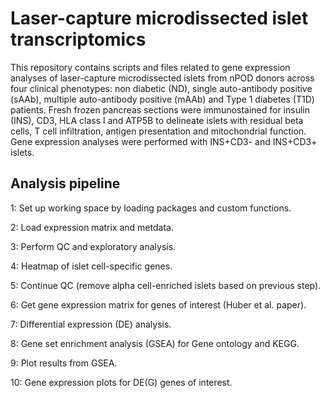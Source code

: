 # Laser-capture microdissected islet transcriptomics
This repository contains scripts and files related to gene expression analyses of laser-capture microdissected islets from nPOD donors across four clinical phenotypes: non diabetic (ND), single auto-antibody positive (sAAb), multiple auto-antibody positive (mAAb) and Type 1 diabetes (T1D) patients. Fresh frozen pancreas sections were immunostained for insulin (INS), CD3, HLA class I and ATP5B to delineate islets with residual beta cells, T cell infiltration, antigen presentation and mitochondrial function. Gene expression analyses were performed with INS+CD3- and INS+CD3+ islets.

## Analysis pipeline
1: Set up working space by loading packages and custom functions.

2: Load expression matrix and metdata.

3: Perform QC and exploratory analysis.

4: Heatmap of islet cell-specific genes.

5: Continue QC (remove alpha cell-enriched islets based on previous step).

6: Get gene expression matrix for genes of interest (Huber et al. paper).

7: Differential expression (DE) analysis.

8: Gene set enrichment analysis (GSEA) for Gene ontology and KEGG.

9: Plot results from GSEA.

10: Gene expression plots for DE(G) genes of interest. 
